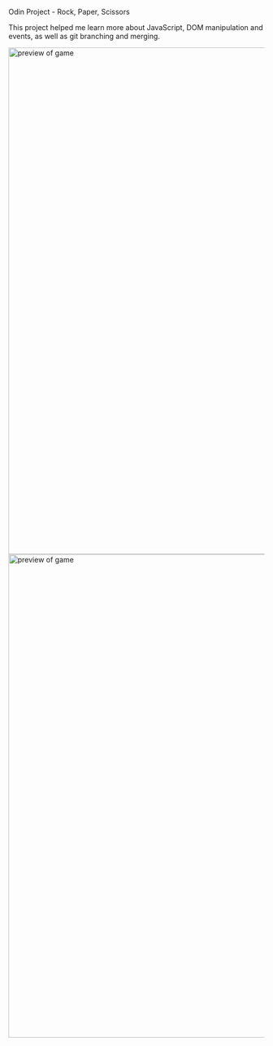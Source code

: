 Odin Project - Rock, Paper, Scissors 

This project helped me learn more about JavaScript, DOM manipulation and events, as well as git branching and merging. 


<img width="996" alt="preview of game" src="https://github.com/user-attachments/assets/89dfa1ef-7297-48a9-81a8-768fc917534c" />
<img width="950" alt="preview of game" src="https://github.com/user-attachments/assets/bbdce932-e506-43ba-8e87-4750d7837a2a" />
